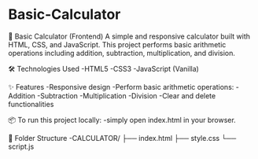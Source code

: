 # Basic-Calculator

🧮 Basic Calculator (Frontend)
A simple and responsive calculator built with HTML, CSS, and JavaScript. This project performs basic arithmetic operations including addition, subtraction, multiplication, and division.

🛠️ Technologies Used
  -HTML5
  -CSS3
  -JavaScript (Vanilla)

✨ Features
  -Responsive design
  -Perform basic arithmetic operations:
    -Addition
    -Subtraction
    -Multiplication
    -Division
  -Clear and delete functionalities

📦 To run this project locally:
  -simply open index.html in your browser.

📁 Folder Structure
  -CALCULATOR/
   ├── index.html
   ├── style.css
   └── script.js
